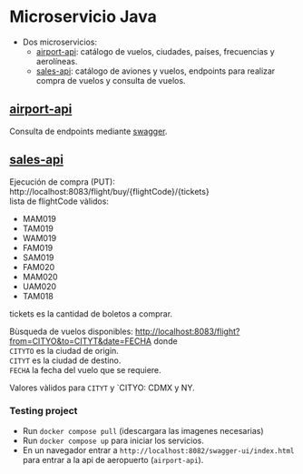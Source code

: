 # Microservicio Java

- Dos microservicios:
  - [airport-api](./airport-api): catálogo de vuelos, ciudades, países, frecuencias y aerolíneas.
  - [sales-api](./sales-api): catálogo de aviones y vuelos, endpoints para realizar compra de vuelos y consulta de vuelos. 

## [airport-api](./airport-api)

Consulta de endpoints mediante [swagger](http://localhost:8082/swagger-ui/index.html).

## [sales-api](./sales-api)

Ejecución de compra (PUT): http://localhost:8083/flight/buy/{flightCode}/{tickets}  
 lista de flightCode vàlidos:
-  MAM019
-  TAM019
-  WAM019
-  FAM019
-  SAM019
-  FAM020
-  MAM020
-  UAM020
-  TAM018

tickets es la cantidad de boletos a comprar.

Bùsqueda de vuelos disponibles: [http://localhost:8083/flight?from=CITYO&to=CITYT&date=FECHA](http://localhost:8083/flight?from=NY&to=CDMX&date=08-07-25)
donde  
`CITYTO` es la ciudad de origin.  
`CITYT` es la ciudad de destino.  
`FECHA` la fecha del vuelo que se requiere.  

Valores vàlidos para  `CITYT` y `CITYO: CDMX y NY.


### Testing project

- Run `docker compose pull` (idescargara las imagenes necesarias)
- Run `docker compose up` para iniciar los servicios.
- En un navegador entrar a `http://localhost:8082/swagger-ui/index.html` para entrar a la api de aeropuerto (`airport-api`).